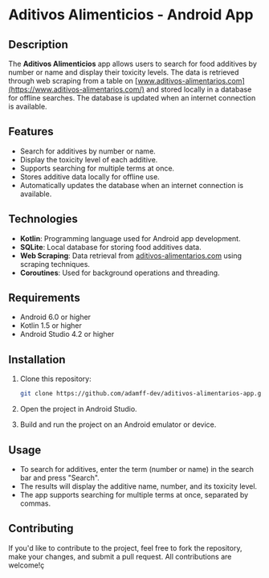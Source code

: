 # Aditivos Alimenticios - Android App

## Description

The **Aditivos Alimenticios** app allows users to search for food additives by number or name and display their toxicity levels. The data is retrieved through web scraping from a table on [www.aditivos-alimentarios.com](https://www.aditivos-alimentarios.com/) and stored locally in a database for offline searches. The database is updated when an internet connection is available.

## Features

- Search for additives by number or name.
- Display the toxicity level of each additive.
- Supports searching for multiple terms at once.
- Stores additive data locally for offline use.
- Automatically updates the database when an internet connection is available.

## Technologies

- **Kotlin**: Programming language used for Android app development.
- **SQLite**: Local database for storing food additives data.
- **Web Scraping**: Data retrieval from [aditivos-alimentarios.com](https://www.aditivos-alimentarios.com/) using scraping techniques.
- **Coroutines**: Used for background operations and threading.

## Requirements

- Android 6.0 or higher
- Kotlin 1.5 or higher
- Android Studio 4.2 or higher

## Installation

1. Clone this repository:

   ```bash
   git clone https://github.com/adamff-dev/aditivos-alimentarios-app.git

2. Open the project in Android Studio.

3. Build and run the project on an Android emulator or device.

## Usage

- To search for additives, enter the term (number or name) in the search bar and press "Search".
- The results will display the additive name, number, and its toxicity level.
- The app supports searching for multiple terms at once, separated by commas.

## Contributing

If you'd like to contribute to the project, feel free to fork the repository, make your changes, and submit a pull request. All contributions are welcome!ç
